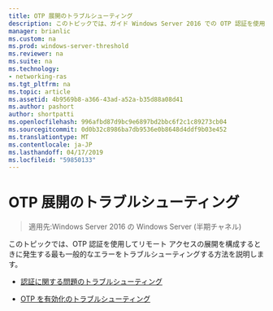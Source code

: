 ```yaml
---
title: OTP 展開のトラブルシューティング
description: このトピックでは、ガイド Windows Server 2016 での OTP 認証を使用したリモート アクセスの展開の一部です。
manager: brianlic
ms.custom: na
ms.prod: windows-server-threshold
ms.reviewer: na
ms.suite: na
ms.technology:
- networking-ras
ms.tgt_pltfrm: na
ms.topic: article
ms.assetid: 4b9569b8-a366-43ad-a52a-b35d88a08d41
ms.author: pashort
author: shortpatti
ms.openlocfilehash: 996afbd87d9bc9e6897bd2bbc6f2c1c89273cb04
ms.sourcegitcommit: 0d0b32c8986ba7db9536e0b8648d4ddf9b03e452
ms.translationtype: MT
ms.contentlocale: ja-JP
ms.lasthandoff: 04/17/2019
ms.locfileid: "59850133"
---
```

# <a name="troubleshoot-an-otp-deployment"></a>OTP 展開のトラブルシューティング

>適用先:Windows Server 2016 の Windows Server (半期チャネル)

このトピックでは、OTP 認証を使用してリモート アクセスの展開を構成するときに発生する最も一般的なエラーをトラブルシューティングする方法を説明します。  

-   [認証に関する問題のトラブルシューティング](Troubleshooting-Authentication-Issues.md)  
  
-   [OTP を有効化のトラブルシューティング](Troubleshooting-Enabling-OTP.md)  
  


